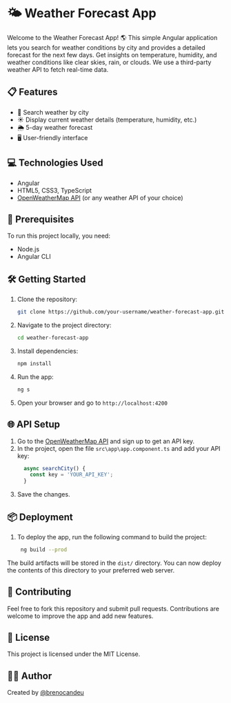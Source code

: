 # 🌤️ Weather Forecast App

Welcome to the Weather Forecast App! 🌎 This simple Angular application lets you search for weather conditions by city and provides a detailed forecast for the next few days. Get insights on temperature, humidity, and weather conditions like clear skies, rain, or clouds. We use a third-party weather API to fetch real-time data.

## 📋 Features
- 🌆 Search weather by city
- ☀️ Display current weather details (temperature, humidity, etc.)
- 🌦️ 5-day weather forecast
- 🖥️ User-friendly interface

## 💻 Technologies Used
- Angular
- HTML5, CSS3, TypeScript
- [OpenWeatherMap API](https://openweathermap.org/api) (or any weather API of your choice)

## 🚀 Prerequisites
To run this project locally, you need:
- Node.js
- Angular CLI

## 🛠️ Getting Started
1. Clone the repository:  
   ```bash
   git clone https://github.com/your-username/weather-forecast-app.git
2. Navigate to the project directory:
   ```bash
   cd weather-forecast-app
3. Install dependencies:
   ```bash
   npm install   
4. Run the app:
   ```bash
   ng s
5. Open your browser and go to `http://localhost:4200`

## 🌐 API Setup
1. Go to the [OpenWeatherMap API](https://openweathermap.org/api) and sign up to get an API key.  
2. In the project, open the file `src\app\app.component.ts` and add your API key:
   ```typescript
     async searchCity() {
       const key = 'YOUR_API_KEY';
     }
3. Save the changes.

## 📦 Deployment
1. To deploy the app, run the following command to build the project:
   ```bash
    ng build --prod
The build artifacts will be stored in the `dist/` directory. You can now deploy the contents of this directory to your preferred web server.

## 🤝 Contributing
Feel free to fork this repository and submit pull requests. Contributions are welcome to improve the app and add new features.

## 📝 License
This project is licensed under the MIT License.

## 👨‍💻 Author
Created by [@brenocandeu](https://github.com/brenocandeu/)
